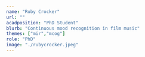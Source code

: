 ```yaml
---
name: "Ruby Crocker"
url: ""
acadposition: "PhD Student"
blurb: "Continuous mood recognition in film music"
themes: ["mir","mcog"]
role: "PhD"
image: "./rubycrocker.jpeg"
---
```

